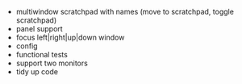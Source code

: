 - multiwindow scratchpad with names (move to scratchpad, toggle scratchpad)
- panel support
- focus left|right|up|down window
- config
- functional tests
- support two monitors
- tidy up code
